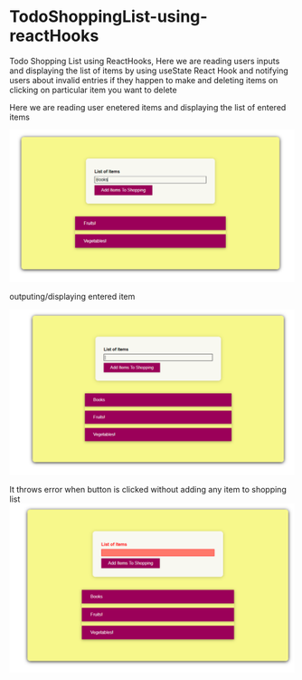 # TodoShoppingList-using-reactHooks
Todo Shopping List using ReactHooks, Here we are reading users inputs and displaying the list of items by using useState React Hook and  notifying users  about invalid entries if they happen to make and deleting items on clicking on particular item you want to delete


Here we are reading user enetered items and displaying the list of entered items

![Outputdemo](https://github.com/Sushmita1212/TodoShoppingList-using-reactHooks/blob/master/output%20image/todo%20List.PNG)

outputing/displaying entered item 

![Outputdemo](https://github.com/Sushmita1212/TodoShoppingList-using-reactHooks/blob/master/output%20image/todolist_addbooks.PNG)


It throws error when button is clicked without adding any item to shopping list
![Outputdemo](https://github.com/Sushmita1212/TodoShoppingList-using-reactHooks/blob/master/output%20image/throws_error.PNG)
